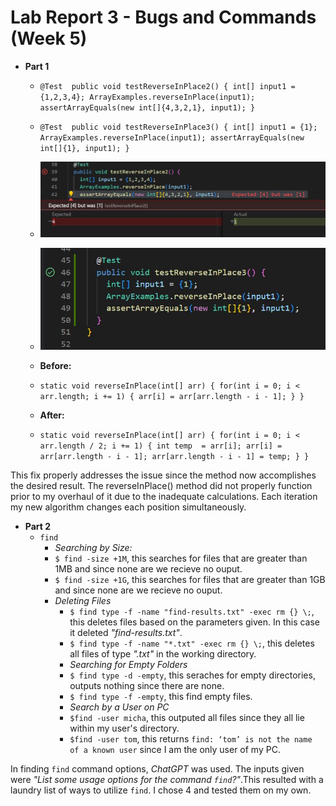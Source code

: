 # **Lab Report 3 - Bugs and Commands (Week 5)**
* **Part 1**
  * `@Test 
	public void testReverseInPlace2() {
    int[] input1 = {1,2,3,4};
    ArrayExamples.reverseInPlace(input1);
    assertArrayEquals(new int[]{4,3,2,1}, input1);
	}`
  * `@Test 
	public void testReverseInPlace3() {
    int[] input1 = {1};
    ArrayExamples.reverseInPlace(input1);
    assertArrayEquals(new int[]{1}, input1);
	}`

  * ![Image](output_1.JPG)
  * ![Image](output_2.JPG)
    
  * **Before:**
  * `static void reverseInPlace(int[] arr) {
    for(int i = 0; i < arr.length; i += 1) {
      arr[i] = arr[arr.length - i - 1];
    }
  }`
  * **After:**
  * `static void reverseInPlace(int[] arr) {
    for(int i = 0; i < arr.length / 2; i += 1) {
      int temp  = arr[i];
      arr[i] = arr[arr.length - i - 1];
      arr[arr.length - i - 1] = temp;
    }
  }`


This fix properly addresses the issue since the method now accomplishes the desired result. The reverseInPlace() method did not properly function prior to my overhaul of it due to the inadequate calculations. Each iteration my new algorithm changes each position simultaneously.
 
* **Part 2**
  * `find`
	* *Searching by Size:*
  	* `$ find -size +1M`, this searches for files that are greater than 1MB and since none are we recieve no ouput.
   	* `$ find -size +1G`, this searches for files that are greater than 1GB and since none are we recieve no ouput.
   	* *Deleting Files*
    	*  `$ find type -f -name "find-results.txt" -exec rm {} \;`, this deletes files based on the parameters given. In this case it deleted *"find-results.txt"*.
     	* `$ find type -f -name "*.txt" -exec rm {} \;`, this deletes all files of type *".txt"* in the working directory.
      	* *Searching for Empty Folders*
      	* `$ find type -d -empty`, this seraches for empty directories, outputs nothing since there are none.
      	* `$ find type -f -empty`, this find empty files.
      	* *Search by a User on PC*
      	* `$find -user micha`, this outputed all files since they all lie within my user's directory.
      	* `$find -user tom`, this returns `find: ‘tom’ is not the name of a known user` since I am the only user of my PC.


In finding `find` command options, *ChatGPT* was used. The inputs given were *"List some usage options for the command `find`?"*.This resulted with a laundry list of ways to utilize `find`. I chose 4 and tested them on my own.
